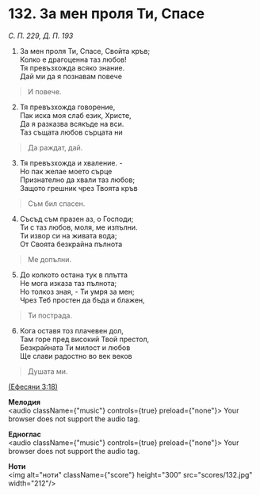 # 132. За мен проля Ти, Спасе  

*С. П. 229, Д. П. 193*  

1. За мен проля Ти, Спасе, Свойта кръв;  
Колко е драгоценна таз любов!  
Тя превъзхожда всяко знание.  
Дай ми да я познавам повече  

> И повече.  

2. Тя превъзхожда говорение,  
Пак иска моя слаб език, Христе,  
Да я разказва всякъде на вси.  
Таз същата любов сърцата ни  

> Да раждат, дай.  

3. Тя превъзхожда и хваление. -  
Но пак желае моето сърце  
Признателно да хвали таз любов;  
Защото грешник чрез Твоята кръв  

> Съм бил спасен.  

4. Съсъд съм празен аз, о Господи;  
Ти с таз любов, моля, ме изпълни.  
Ти извор си на живата вода;  
От Своята безкрайна пълнота  

> Ме допълни.  

5. До колкото остана тук в плътта  
Не мога изказа таз пълнота;  
Но толкоз зная, - Ти умря за мен;  
Чрез Теб простен да бъда и блажен,  

> Ти пострада.  

6. Кога оставя тоз плачевен дол,  
Там горе пред високий Твой престол,  
Безкрайната Ти милост и любов  
Ще слави радостно во век веков  

> Душата ми.  

[(Ефесяни 3:18)](http://biblia.bg/index.php?k=56&g=3&s=18)  

__Мелодия__  
<audio className={"music"} controls={true} preload={"none"}><source src="mp3/132.mp3" type="audio/mpeg"/>
Your browser does not support the audio tag.
</audio>  

__Едноглас__  
<audio className={"music"} controls={true} preload={"none"}><source src="transp/132.mp3" type="audio/mpeg"/>
Your browser does not support the audio tag.
</audio>  

__Ноти__  
<img alt="ноти" className={"score"} height="300" src="scores/132.jpg" width="212"/>

